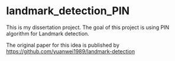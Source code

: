 # landmark_detection_PIN


This is my dissertation project.
The goal of this project is using PIN algorithm for Landmark detection.

The original paper for this idea is published by https://github.com/yuanwei1989/landmark-detection
